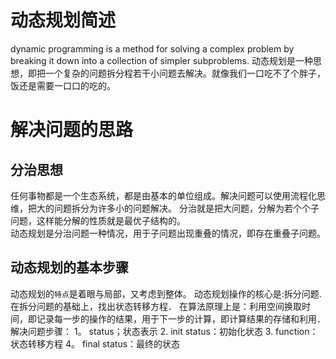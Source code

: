 # 动态规划简述
dynamic programming is a method for solving a complex problem by breaking it down into a collection of simpler subproblems.
动态规划是一种思想，即把一个复杂的问题拆分程若干小问题去解决。就像我们一口吃不了个胖子，饭还是需要一口口的吃的。

 
# 解决问题的思路
## 分治思想
任何事物都是一个生态系统，都是由基本的单位组成。解决问题可以使用流程化思维，把大的问题拆分为许多小的问题解决。
分治就是把大问题，分解为若个个子问题，这样能分解的性质就是最优子结构的。   
动态规划是分治问题一种情况，用于子问题出现重叠的情况，即存在重叠子问题。

## 动态规划的基本步骤
动态规划的`特点`是着眼与局部，又考虑到整体。
动态规划操作的核心是:拆分问题.在拆分问题的基础上，找出状态转移方程．
在算法原理上是：利用空间换取时间，即记录每一步的操作的结果，用于下一步的计算，即计算结果的存储和利用．
解决问题步骤：
1。 status；状态表示
2. init status：初始化状态
3. function：状态转移方程
4。 final status：最终的状态